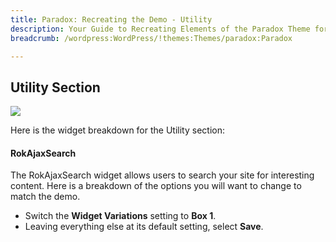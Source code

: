 ```yaml
---
title: Paradox: Recreating the Demo - Utility
description: Your Guide to Recreating Elements of the Paradox Theme for WordPress
breadcrumb: /wordpress:WordPress/!themes:Themes/paradox:Paradox

---
```


Utility Section
-----

![][demo]

Here is the widget breakdown for the Utility section:

#### RokAjaxSearch

The RokAjaxSearch widget allows users to search your site for interesting content. Here is a breakdown of the options you will want to change to match the demo.

* Switch the **Widget Variations** setting to **Box 1**.
* Leaving everything else at its default setting, select **Save**.

[demo]: assets/demo_2.jpeg
[menu]: ../../start/menus.md
[faq]: faq.md
